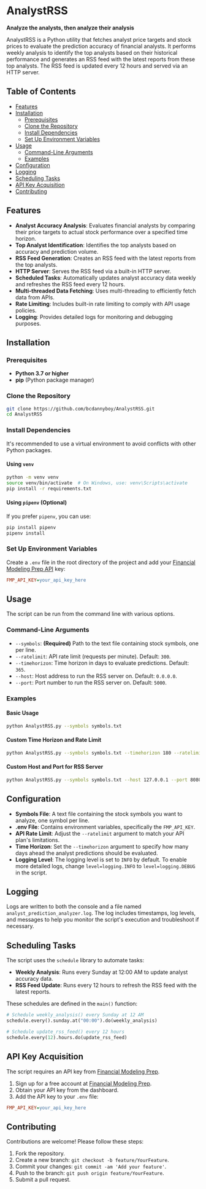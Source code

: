 # AnalystRSS

**Analyze the analysts, then analyze their analysis**

AnalystRSS is a Python utility that fetches analyst price targets and stock prices to evaluate the prediction accuracy of financial analysts. It performs weekly analysis to identify the top analysts based on their historical performance and generates an RSS feed with the latest reports from these top analysts. The RSS feed is updated every 12 hours and served via an HTTP server.

## Table of Contents

- [Features](#features)
- [Installation](#installation)
  - [Prerequisites](#prerequisites)
  - [Clone the Repository](#clone-the-repository)
  - [Install Dependencies](#install-dependencies)
  - [Set Up Environment Variables](#set-up-environment-variables)
- [Usage](#usage)
  - [Command-Line Arguments](#command-line-arguments)
  - [Examples](#examples)
- [Configuration](#configuration)
- [Logging](#logging)
- [Scheduling Tasks](#scheduling-tasks)
- [API Key Acquisition](#api-key-acquisition)
- [Contributing](#contributing)

## Features

- **Analyst Accuracy Analysis**: Evaluates financial analysts by comparing their price targets to actual stock performance over a specified time horizon.
- **Top Analyst Identification**: Identifies the top analysts based on accuracy and prediction volume.
- **RSS Feed Generation**: Creates an RSS feed with the latest reports from the top analysts.
- **HTTP Server**: Serves the RSS feed via a built-in HTTP server.
- **Scheduled Tasks**: Automatically updates analyst accuracy data weekly and refreshes the RSS feed every 12 hours.
- **Multi-threaded Data Fetching**: Uses multi-threading to efficiently fetch data from APIs.
- **Rate Limiting**: Includes built-in rate limiting to comply with API usage policies.
- **Logging**: Provides detailed logs for monitoring and debugging purposes.

## Installation

### Prerequisites

- **Python 3.7 or higher**
- **pip** (Python package manager)

### Clone the Repository

```bash
git clone https://github.com/bcdannyboy/AnalystRSS.git
cd AnalystRSS
```

### Install Dependencies

It's recommended to use a virtual environment to avoid conflicts with other Python packages.

#### Using `venv`

```bash
python -m venv venv
source venv/bin/activate  # On Windows, use: venv\Scripts\activate
pip install -r requirements.txt
```

#### Using `pipenv` (Optional)

If you prefer `pipenv`, you can use:

```bash
pip install pipenv
pipenv install
```

### Set Up Environment Variables

Create a `.env` file in the root directory of the project and add your [Financial Modeling Prep API](https://financialmodelingprep.com/) key:

```ini
FMP_API_KEY=your_api_key_here
```

## Usage

The script can be run from the command line with various options.

### Command-Line Arguments

- `--symbols`: **(Required)** Path to the text file containing stock symbols, one per line.
- `--ratelimit`: API rate limit (requests per minute). Default: `300`.
- `--timehorizon`: Time horizon in days to evaluate predictions. Default: `365`.
- `--host`: Host address to run the RSS server on. Default: `0.0.0.0`.
- `--port`: Port number to run the RSS server on. Default: `5000`.

### Examples

#### Basic Usage

```bash
python AnalystRSS.py --symbols symbols.txt
```

#### Custom Time Horizon and Rate Limit

```bash
python AnalystRSS.py --symbols symbols.txt --timehorizon 180 --ratelimit 200
```

#### Custom Host and Port for RSS Server

```bash
python AnalystRSS.py --symbols symbols.txt --host 127.0.0.1 --port 8080
```

## Configuration

- **Symbols File**: A text file containing the stock symbols you want to analyze, one symbol per line.
- **.env File**: Contains environment variables, specifically the `FMP_API_KEY`.
- **API Rate Limit**: Adjust the `--ratelimit` argument to match your API plan's limitations.
- **Time Horizon**: Set the `--timehorizon` argument to specify how many days ahead the analyst predictions should be evaluated.
- **Logging Level**: The logging level is set to `INFO` by default. To enable more detailed logs, change `level=logging.INFO` to `level=logging.DEBUG` in the script.

## Logging

Logs are written to both the console and a file named `analyst_prediction_analyzer.log`. The log includes timestamps, log levels, and messages to help you monitor the script's execution and troubleshoot if necessary.

## Scheduling Tasks

The script uses the `schedule` library to automate tasks:

- **Weekly Analysis**: Runs every Sunday at 12:00 AM to update analyst accuracy data.
- **RSS Feed Update**: Runs every 12 hours to refresh the RSS feed with the latest reports.

These schedules are defined in the `main()` function:

```python
# Schedule weekly_analysis() every Sunday at 12 AM
schedule.every().sunday.at("00:00").do(weekly_analysis)

# Schedule update_rss_feed() every 12 hours
schedule.every(12).hours.do(update_rss_feed)
```

## API Key Acquisition

The script requires an API key from [Financial Modeling Prep](https://financialmodelingprep.com/).

1. Sign up for a free account at [Financial Modeling Prep](https://financialmodelingprep.com/developer/docs).
2. Obtain your API key from the dashboard.
3. Add the API key to your `.env` file:

```ini
FMP_API_KEY=your_api_key_here
```

## Contributing

Contributions are welcome! Please follow these steps:

1. Fork the repository.
2. Create a new branch: `git checkout -b feature/YourFeature`.
3. Commit your changes: `git commit -am 'Add your feature'`.
4. Push to the branch: `git push origin feature/YourFeature`.
5. Submit a pull request.
